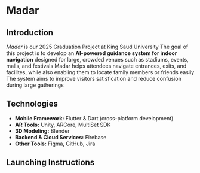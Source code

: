 # Madar
## Introduction 
*Madar* is our 2025 Graduation Project at King Saud University
The goal of this project is to develop an **AI-powered guidance system for indoor navigation** designed for large, crowded venues such as stadiums, events, malls, and festivals
Madar helps attendees navigate entrances, exits, and facilites, while also enabling them to locate family members or friends easily  
The system aims to improve visitors satisfication and reduce confusion during large gatherings

## Technologies 
- **Mobile Framework:** Flutter & Dart (cross-platform development)  
- **AR Tools:** Unity, ARCore, MultiSet SDK  
- **3D Modeling:** Blender  
- **Backend & Cloud Services:** Firebase 
- **Other Tools:** Figma, GitHub, Jira  

## Launching Instructions
